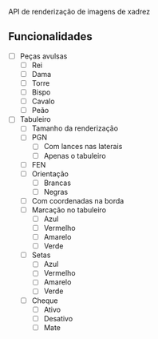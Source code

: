 API de renderização de imagens de xadrez

## Funcionalidades

- [ ] Peças avulsas
	- [ ] Rei
	- [ ] Dama
	- [ ] Torre
	- [ ] Bispo
	- [ ] Cavalo
	- [ ] Peão
- [ ] Tabuleiro
	- [ ] Tamanho da renderização
	- [ ] PGN
		- [ ] Com lances nas laterais
		- [ ] Apenas o tabuleiro
	- [ ] FEN
	- [ ] Orientação
		- [ ] Brancas
		- [ ] Negras
	- [ ] Com coordenadas na borda
	- [ ] Marcação no tabuleiro
		- [ ] Azul
		- [ ] Vermelho
		- [ ] Amarelo
		- [ ] Verde
	- [ ] Setas
		- [ ] Azul
		- [ ] Vermelho
		- [ ] Amarelo
		- [ ] Verde
	- [ ] Cheque
		- [ ] Ativo
		- [ ] Desativo
		- [ ] Mate